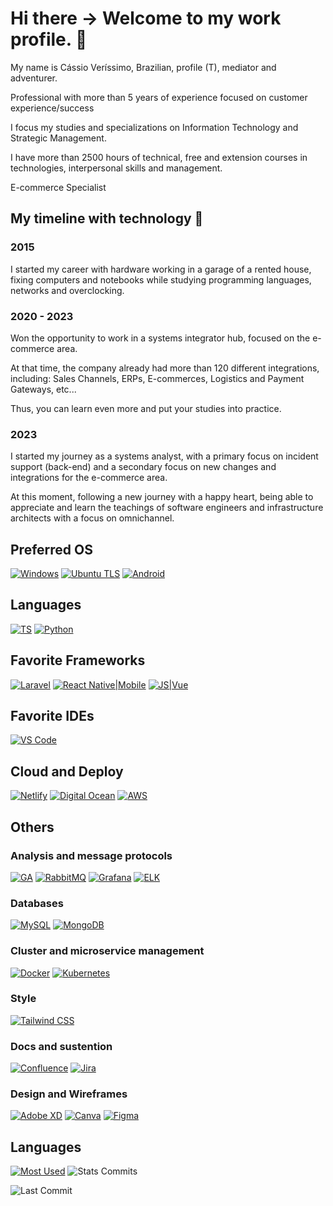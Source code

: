 # Hi there -> Welcome to my work profile. 👋

My name is Cássio Veríssimo, Brazilian, profile (T), mediator and adventurer.

Professional with more than 5 years of experience focused on customer experience/success

I focus my studies and specializations on Information Technology and Strategic Management.

I have more than 2500 hours of technical, free and extension courses in technologies, interpersonal skills and management.

E-commerce Specialist

## My timeline with technology 📅

### 2015 

I started my career with hardware working in a garage of a rented house, fixing computers and notebooks while studying programming languages, networks and overclocking.

### 2020 - 2023

Won the opportunity to work in a systems integrator hub, focused on the e-commerce area.

At that time, the company already had more than 120 different integrations, including: Sales Channels, ERPs, E-commerces, Logistics and Payment Gateways, etc...

Thus, you can learn even more and put your studies into practice.

### 2023

I started my journey as a systems analyst, with a primary focus on incident support (back-end) and a secondary focus on new changes and integrations for the e-commerce area.

At this moment, following a new journey with a happy heart, being able to appreciate and learn the teachings of software engineers and infrastructure architects with a focus on omnichannel.

## Preferred OS

[![Windows](https://img.shields.io/badge/Windows-0078D6?style=for-the-badge&logo=windows&logoColor=white)]()
[![Ubuntu TLS](https://img.shields.io/badge/Ubuntu-E95420?style=for-the-badge&logo=ubuntu&logoColor=white)]()
[![Android](https://img.shields.io/badge/Android-3DDC84?style=for-the-badge&logo=android&logoColor=white)]()

## Languages

[![TS](https://img.shields.io/badge/TypeScript-007ACC?style=for-the-badge&logo=typescript&logoColor=white)]()
[![Python](https://img.shields.io/badge/Python-3776AB?style=for-the-badge&logo=python&logoColor=white)]()


## Favorite Frameworks

[![Laravel](https://img.shields.io/badge/Laravel-FF2D20?style=for-the-badge&logo=laravel&logoColor=white)]()
[![React Native|Mobile](https://img.shields.io/badge/React_Native-20232A?style=for-the-badge&logo=react&logoColor=61DAFB)]()
[![JS|Vue](https://img.shields.io/badge/Vue.js-35495E?style=for-the-badge&logo=vue.js&logoColor=4FC08D)]()

## Favorite IDEs

[![VS Code](https://camo.githubusercontent.com/42ada9cc774b9d2b4cf35691820a881d70657ae42c3a074f00c7e9add6352361/68747470733a2f2f696d672e736869656c64732e696f2f62616467652f56697375616c5f53747564696f5f436f64652d3030373844343f7374796c653d666f722d7468652d6261646765266c6f676f3d76697375616c25323073747564696f253230636f6465266c6f676f436f6c6f723d7768697465)]()

## Cloud and Deploy

[![Netlify](https://img.shields.io/badge/Netlify-00C7B7?style=for-the-badge&logo=netlify&logoColor=white)]()
[![Digital Ocean](https://img.shields.io/badge/Digital_Ocean-0080FF?style=for-the-badge&logo=DigitalOcean&logoColor=white)]()
[![AWS](https://img.shields.io/badge/Amazon_AWS-232F3E?style=for-the-badge&logo=amazon-aws&logoColor=white)]()

## Others

### Analysis and message protocols

[![GA](https://img.shields.io/badge/Google%20Analytics-E37400?style=for-the-badge&logo=google%20analytics&logoColor=whit)]()
[![RabbitMQ](https://img.shields.io/badge/rabbitmq-%23FF6600.svg?&style=for-the-badge&logo=rabbitmq&logoColor=white)]()
[![Grafana](	https://img.shields.io/badge/grafana-%23F46800.svg?style=for-the-badge&logo=grafana&logoColor=white)]()
[![ELK](https://img.shields.io/badge/-ElasticSearch-005571?style=for-the-badge&logo=elasticsearch)]()

### Databases

[![MySQL](https://img.shields.io/badge/MySQL-005C84?style=for-the-badge&logo=mysql&logoColor=white)]()
[![MongoDB](https://img.shields.io/badge/MongoDB-4EA94B?style=for-the-badge&logo=mongodb&logoColor=white)]()

### Cluster and microservice management

[![Docker](https://img.shields.io/badge/docker-%230db7ed.svg?style=for-the-badge&logo=docker&logoColor=white)]()
[![Kubernetes](https://img.shields.io/badge/kubernetes-%23326ce5.svg?style=for-the-badge&logo=kubernetes&logoColor=white)]()

### Style

[![Tailwind CSS](https://img.shields.io/badge/Tailwind_CSS-38B2AC?style=for-the-badge&logo=tailwind-css&logoColor=white)]()

### Docs and sustention

[![Confluence](https://img.shields.io/badge/confluence-%23172BF4.svg?style=for-the-badge&logo=confluence&logoColor=white)]()
[![Jira](https://img.shields.io/badge/Jira-0052CC?style=for-the-badge&logo=Jira&logoColor=white)]()

### Design and Wireframes

[![Adobe XD](https://img.shields.io/badge/Adobe%20XD-470137?style=for-the-badge&logo=Adobe%20XD&logoColor=#FF61F6)]()
[![Canva](https://img.shields.io/badge/Canva-%2300C4CC.svg?&style=for-the-badge&logo=Canva&logoColor=white)]()
[![Figma](https://img.shields.io/badge/Figma-F24E1E?style=for-the-badge&logo=figma&logoColor=white)]()

## Languages

[![Most Used](https://github-readme-stats.vercel.app/api/top-langs/?username=cassioovs&theme=radical)]()
![Stats Commits](https://github-readme-stats.vercel.app/api?username=cassioovs&show_icons=true&theme=radical)

![Last Commit](https://img.shields.io/github/last-commit/cassioovs/stzhubdocs)
